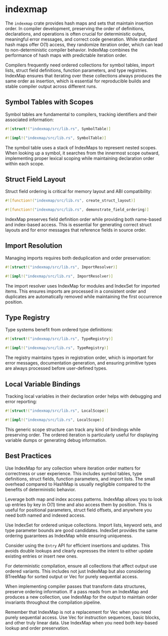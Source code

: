 # indexmap

The `indexmap` crate provides hash maps and sets that maintain insertion order. In compiler development, preserving the order of definitions, declarations, and operations is often crucial for deterministic output, meaningful error messages, and correct code generation. While standard hash maps offer O(1) access, they randomize iteration order, which can lead to non-deterministic compiler behavior. IndexMap combines the performance of hash maps with predictable iteration order.

Compilers frequently need ordered collections for symbol tables, import lists, struct field definitions, function parameters, and type registries. IndexMap ensures that iterating over these collections always produces the same order as insertion, which is essential for reproducible builds and stable compiler output across different runs.

## Symbol Tables with Scopes

Symbol tables are fundamental to compilers, tracking identifiers and their associated information:

```rust
#![struct!("indexmap/src/lib.rs", SymbolTable)]
```

```rust
#![impl!("indexmap/src/lib.rs", SymbolTable)]
```

The symbol table uses a stack of IndexMaps to represent nested scopes. When looking up a symbol, it searches from the innermost scope outward, implementing proper lexical scoping while maintaining declaration order within each scope.

## Struct Field Layout

Struct field ordering is critical for memory layout and ABI compatibility:

```rust
#![function!("indexmap/src/lib.rs", create_struct_layout)]
```

```rust
#![function!("indexmap/src/lib.rs", demonstrate_field_ordering)]
```

IndexMap preserves field definition order while providing both name-based and index-based access. This is essential for generating correct struct layouts and for error messages that reference fields in source order.

## Import Resolution

Managing imports requires both deduplication and order preservation:

```rust
#![struct!("indexmap/src/lib.rs", ImportResolver)]
```

```rust
#![impl!("indexmap/src/lib.rs", ImportResolver)]
```

The import resolver uses IndexMap for modules and IndexSet for imported items. This ensures imports are processed in a consistent order and duplicates are automatically removed while maintaining the first occurrence position.

## Type Registry

Type systems benefit from ordered type definitions:

```rust
#![struct!("indexmap/src/lib.rs", TypeRegistry)]
```

```rust
#![impl!("indexmap/src/lib.rs", TypeRegistry)]
```

The registry maintains types in registration order, which is important for error messages, documentation generation, and ensuring primitive types are always processed before user-defined types.

## Local Variable Bindings

Tracking local variables in their declaration order helps with debugging and error reporting:

```rust
#![struct!("indexmap/src/lib.rs", LocalScope)]
```

```rust
#![impl!("indexmap/src/lib.rs", LocalScope)]
```

This generic scope structure can track any kind of bindings while preserving order. The ordered iteration is particularly useful for displaying variable dumps or generating debug information.

## Best Practices

Use IndexMap for any collection where iteration order matters for correctness or user experience. This includes symbol tables, type definitions, struct fields, function parameters, and import lists. The small overhead compared to HashMap is usually negligible compared to the benefits of deterministic behavior.

Leverage both map and index access patterns. IndexMap allows you to look up entries by key in O(1) time and also access them by position. This is useful for positional parameters, struct field offsets, and anywhere you need both named and indexed access.

Use IndexSet for ordered unique collections. Import lists, keyword sets, and type parameter bounds are good candidates. IndexSet provides the same ordering guarantees as IndexMap while ensuring uniqueness.

Consider using the `Entry` API for efficient insertions and updates. This avoids double lookups and clearly expresses the intent to either update existing entries or insert new ones.

For deterministic compilation, ensure all collections that affect output use ordered variants. This includes not just IndexMap but also considering BTreeMap for sorted output or Vec for purely sequential access.

When implementing compiler passes that transform data structures, preserve ordering information. If a pass reads from an IndexMap and produces a new collection, use IndexMap for the output to maintain order invariants throughout the compilation pipeline.

Remember that IndexMap is not a replacement for Vec when you need purely sequential access. Use Vec for instruction sequences, basic blocks, and other truly linear data. Use IndexMap when you need both key-based lookup and order preservation.
